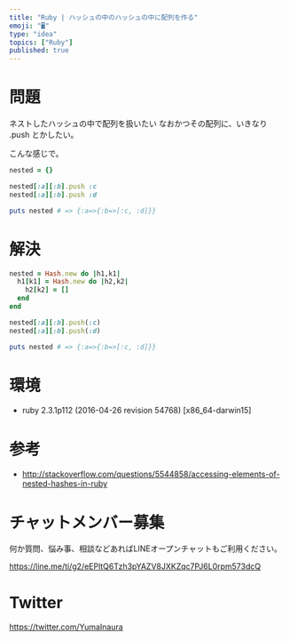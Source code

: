 ```yaml
---
title: "Ruby | ハッシュの中のハッシュの中に配列を作る"
emoji: "🖥"
type: "idea"
topics: ["Ruby"]
published: true
---
```


# 問題

ネストしたハッシュの中で配列を扱いたい
なおかつその配列に、いきなり .push とかしたい。

こんな感じで。

```rb
nested = {}

nested[:a][:b].push :c
nested[:a][:b].push :d

puts nested # => {:a=>{:b=>[:c, :d]}}
```

# 解決

```rb
nested = Hash.new do |h1,k1|
  h1[k1] = Hash.new do |h2,k2|
    h2[k2] = []
  end
end
```

```rb
nested[:a][:b].push(:c)
nested[:a][:b].push(:d)

puts nested # => {:a=>{:b=>[:c, :d]}}
```

# 環境

- ruby 2.3.1p112 (2016-04-26 revision 54768) [x86_64-darwin15]

# 参考

- http://stackoverflow.com/questions/5544858/accessing-elements-of-nested-hashes-in-ruby








<!-- Update From Qiita API -->

# チャットメンバー募集


何か質問、悩み事、相談などあればLINEオープンチャットもご利用ください。

https://line.me/ti/g2/eEPltQ6Tzh3pYAZV8JXKZqc7PJ6L0rpm573dcQ





# Twitter


https://twitter.com/YumaInaura


<!-- Update From Qiita API -->


